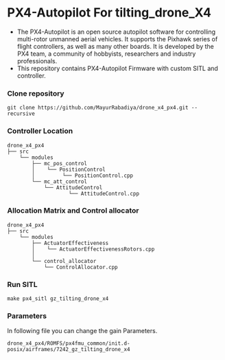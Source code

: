 # PX4-Autopilot For tilting_drone_X4

- The PX4-Autopilot is an open source autopilot software for controlling multi-rotor unmanned aerial vehicles. It supports the Pixhawk series of flight controllers, as well as many other boards. It is developed by the PX4 team, a community of hobbyists, researchers and industry professionals.
- This repository contains PX4-Autopilot Firmware with custom SITL and controller.

### Clone repository
```
git clone https://github.com/MayurRabadiya/drone_x4_px4.git --recursive
```

### Controller Location
    drone_x4_px4
    ├── src
        └── modules
            ├── mc_pos_control
            │    └── PositionControl
            │         └── PositionControl.cpp
            └── mc_att_control
                └── AttitudeControl
                        └── AttitudeControl.cpp
                        
### Allocation Matrix and Control allocator
    drone_x4_px4
    ├── src
        └── modules
            ├── ActuatorEffectiveness
            │    └── ActuatorEffectivenessRotors.cpp
            │         
            └── control_allocator
                └── ControlAllocator.cpp

### Run SITL
```
make px4_sitl gz_tilting_drone_x4
```
### Parameters
In following file you can change the gain Parameters.
```
drone_x4_px4/ROMFS/px4fmu_common/init.d-posix/airframes/7242_gz_tilting_drone_x4
```
